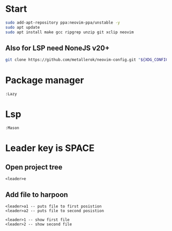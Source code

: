 # Start
```bash
sudo add-apt-repository ppa:neovim-ppa/unstable -y
sudo apt update
sudo apt install make gcc ripgrep unzip git xclip neovim
```

## Also for LSP need NoneJS v20+

```bash
git clone https://github.com/metallerok/neovim-config.git "${XDG_CONFIG_HOME:-$HOME/.config}"/nvim
```

# Package manager
```
:Lazy
```

# Lsp
```
:Mason
```

# Leader key is SPACE
## Open project tree
```
<leader>e
```

## Add file to harpoon
```
<leader>a1 -- puts file to first posistion
<leader>a2 -- puts file to second posistion
```

```
<leader>1 -- show first file
<leader>2 -- show second file
```
